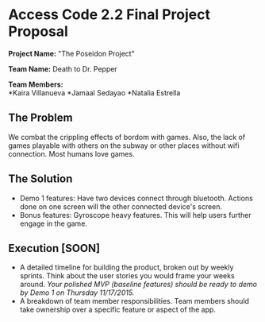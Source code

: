 # Access Code 2.2 Final Project Proposal

**Project Name:**
"The Poseidon Project"

**Team Name:**
Death to Dr. Pepper

**Team Members:**  
*Kaira Villanueva
*Jamaal Sedayao
*Natalia Estrella


## The Problem 
We combat the crippling effects of bordom with games. Also, the lack of games playable with others on the subway or other places without wifi connection. Most humans love games. 

## The Solution 
  * Demo 1 features: Have two devices connect through bluetooth. Actions done on one screen will the other connected device's screen.  
  *  Bonus features: Gyroscope heavy features. This will help users further engage in the game. 

## Execution [SOON]
  *  A detailed timeline for building the product, broken out by weekly sprints. Think about the user stories you would frame your weeks around. *Your polished MVP (baseline features) should be ready to demo by Demo 1 on Thursday 11/17/2015.*  
  *  A breakdown of team member responsibilities. Team members should take ownership over a specific feature or aspect of the app.  


